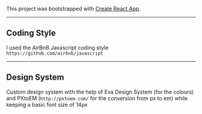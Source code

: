 This project was bootstrapped with [Create React App](https://github.com/facebook/create-react-app).

----

## Coding Style

I used the AirBnB Javascript coding style `https://github.com/airbnb/javascript`

----

## Design System

Custom design system with the help of Eva Design System (for the colours) and PXtoEM (`http://pxtoem.com/` for the conversion from px to em) while keeping a basic font size of 14px
